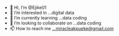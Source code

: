 - 👋 Hi, I’m @Ejike01
- 👀 I’m interested in ...digital data
- 🌱 I’m currently learning ...data coding
- 💞️ I’m looking to collaborate on ...data coding
- 📫 How to reach me ...miracleakpueke@gmail.com

<!---
Ejike01/Ejike01 is a ✨ special ✨ repository because its `README.md` (this file) appears on your GitHub profile.
You can click the Preview link to take a look at your changes.
--->
